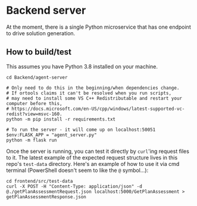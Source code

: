 # Backend server

At the moment, there is a single Python microservice that has one endpoint to drive solution generation.

## How to build/test

This assumes you have Python 3.8 installed on your machine.

```
cd Backend/agent-server

# Only need to do this in the beginning/when dependencies change.
# If ortools claims it can't be resolved when you run scripts,
# may need to install some VS C++ Redistributable and restart your computer before this,
# https://docs.microsoft.com/en-US/cpp/windows/latest-supported-vc-redist?view=msvc-160.
python -m pip install -r requirements.txt

# To run the server - it will come up on localhost:50051
$env:FLASK_APP = "agent_server.py"
python -m flask run
```

Once the server is running, you can test it directly by `curl`'ing request files to it. The latest example of the expected request structure lives in this repo's `test-data` directory. Here's an example of how to use it via cmd terminal (PowerShell doesn't seem to like the `@` symbol...):

```
cd frontend/src/test-data
curl -X POST -H "Content-Type: application/json" -d @./getPlanAssessmentRequest.json localhost:5000/GetPlanAssessment > getPlanAssessmentResponse.json
```
